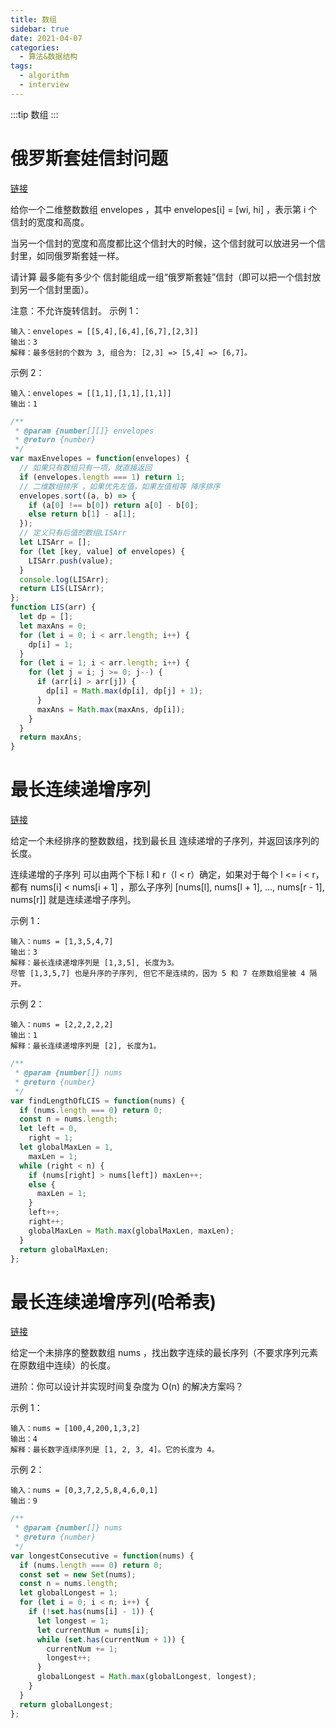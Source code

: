 ```yaml
---
title: 数组
sidebar: true
date: 2021-04-07
categories:
  - 算法&数据结构
tags:
  - algorithm
  - interview
---
```


:::tip
数组
:::

<!-- more -->

# 俄罗斯套娃信封问题

[链接](https://leetcode-cn.com/problems/russian-doll-envelopes/)

给你一个二维整数数组 envelopes ，其中 envelopes[i] = [wi, hi] ，表示第 i 个信封的宽度和高度。

当另一个信封的宽度和高度都比这个信封大的时候，这个信封就可以放进另一个信封里，如同俄罗斯套娃一样。

请计算 最多能有多少个 信封能组成一组“俄罗斯套娃”信封（即可以把一个信封放到另一个信封里面）。

注意：不允许旋转信封。
示例 1：

```
输入：envelopes = [[5,4],[6,4],[6,7],[2,3]]
输出：3
解释：最多信封的个数为 3, 组合为: [2,3] => [5,4] => [6,7]。
```

示例 2：

```
输入：envelopes = [[1,1],[1,1],[1,1]]
输出：1
```

```js
/**
 * @param {number[][]} envelopes
 * @return {number}
 */
var maxEnvelopes = function(envelopes) {
  // 如果只有数组只有一项，就直接返回
  if (envelopes.length === 1) return 1;
  // 二维数组排序 ，如果优先左值，如果左值相等 降序排序
  envelopes.sort((a, b) => {
    if (a[0] !== b[0]) return a[0] - b[0];
    else return b[1] - a[1];
  });
  // 定义只有后值的数组LISArr
  let LISArr = [];
  for (let [key, value] of envelopes) {
    LISArr.push(value);
  }
  console.log(LISArr);
  return LIS(LISArr);
};
function LIS(arr) {
  let dp = [];
  let maxAns = 0;
  for (let i = 0; i < arr.length; i++) {
    dp[i] = 1;
  }
  for (let i = 1; i < arr.length; i++) {
    for (let j = i; j >= 0; j--) {
      if (arr[i] > arr[j]) {
        dp[i] = Math.max(dp[i], dp[j] + 1);
      }
      maxAns = Math.max(maxAns, dp[i]);
    }
  }
  return maxAns;
}
```

# 最长连续递增序列

[链接](https://leetcode-cn.com/problems/longest-continuous-increasing-subsequence/)

给定一个未经排序的整数数组，找到最长且 连续递增的子序列，并返回该序列的长度。

连续递增的子序列 可以由两个下标 l 和 r（l < r）确定，如果对于每个 l <= i < r，都有 nums[i] < nums[i + 1] ，那么子序列 [nums[l], nums[l + 1], ..., nums[r - 1], nums[r]] 就是连续递增子序列。

示例 1：

```
输入：nums = [1,3,5,4,7]
输出：3
解释：最长连续递增序列是 [1,3,5], 长度为3。
尽管 [1,3,5,7] 也是升序的子序列, 但它不是连续的，因为 5 和 7 在原数组里被 4 隔开。
```

示例 2：

```
输入：nums = [2,2,2,2,2]
输出：1
解释：最长连续递增序列是 [2], 长度为1。
```

```js
/**
 * @param {number[]} nums
 * @return {number}
 */
var findLengthOfLCIS = function(nums) {
  if (nums.length === 0) return 0;
  const n = nums.length;
  let left = 0,
    right = 1;
  let globalMaxLen = 1,
    maxLen = 1;
  while (right < n) {
    if (nums[right] > nums[left]) maxLen++;
    else {
      maxLen = 1;
    }
    left++;
    right++;
    globalMaxLen = Math.max(globalMaxLen, maxLen);
  }
  return globalMaxLen;
};
```

# 最长连续递增序列(哈希表)

[链接](https://leetcode-cn.com/problems/longest-consecutive-sequence/)

给定一个未排序的整数数组 nums ，找出数字连续的最长序列（不要求序列元素在原数组中连续）的长度。

进阶：你可以设计并实现时间复杂度为 O(n) 的解决方案吗？

示例 1：

```
输入：nums = [100,4,200,1,3,2]
输出：4
解释：最长数字连续序列是 [1, 2, 3, 4]。它的长度为 4。
```

示例 2：

```
输入：nums = [0,3,7,2,5,8,4,6,0,1]
输出：9
```

```js
/**
 * @param {number[]} nums
 * @return {number}
 */
var longestConsecutive = function(nums) {
  if (nums.length === 0) return 0;
  const set = new Set(nums);
  const n = nums.length;
  let globalLongest = 1;
  for (let i = 0; i < n; i++) {
    if (!set.has(nums[i] - 1)) {
      let longest = 1;
      let currentNum = nums[i];
      while (set.has(currentNum + 1)) {
        currentNum += 1;
        longest++;
      }
      globalLongest = Math.max(globalLongest, longest);
    }
  }
  return globalLongest;
};
```
